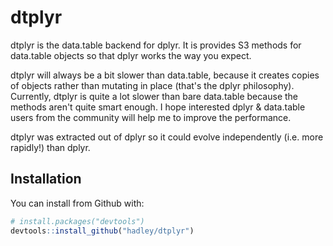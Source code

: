 # dtplyr

dtplyr is the data.table backend for dplyr. It is provides S3 methods for data.table objects so that dplyr works the way you expect. 

dtplyr will always be a bit slower than data.table, because it creates copies of objects rather than mutating in place (that's the dplyr philosophy). Currently, dtplyr is quite a lot slower than bare data.table because the methods aren't quite smart enough. I hope interested dplyr & data.table users from the community will help me to improve the performance.

dtplyr was extracted out of dplyr so it could evolve independently (i.e. more rapidly!) than dplyr.

## Installation

You can install from Github with:

```R
# install.packages("devtools")
devtools::install_github("hadley/dtplyr")
```
